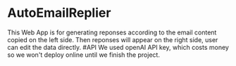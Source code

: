 ﻿# AutoEmailReplier
This Web App is for generating reponses according to the email content copied on the left side. Then reponses will appear on the right side, user can edit the data directly. 
#API
We used openAI API key, which costs money so we won't deploy online until we finish the project.
